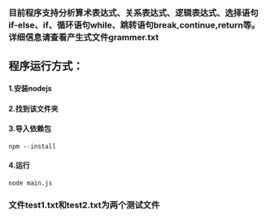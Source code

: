 ### 目前程序支持分析算术表达式、关系表达式、逻辑表达式、选择语句if-else、if、循环语句while、跳转语句break,continue,return等。详细信息请查看产生式文件grammer.txt
## 程序运行方式：
#### 1.安装nodejs
#### 2.找到该文件夹
#### 3.导入依赖包
```npm --install```
#### 4.运行
```node main.js```

### 文件test1.txt和test2.txt为两个测试文件
